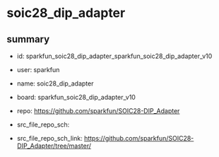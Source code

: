 # soic28_dip_adapter
 
## summary 
* id: sparkfun_soic28_dip_adapter_sparkfun_soic28_dip_adapter_v10
* user: sparkfun
* name: soic28_dip_adapter
* board: sparkfun_soic28_dip_adapter_v10
* repo: https://github.com/sparkfun/SOIC28-DIP_Adapter



* src_file_repo_sch: 
* src_file_repo_sch_link: https://github.com/sparkfun/SOIC28-DIP_Adapter/tree/master/




